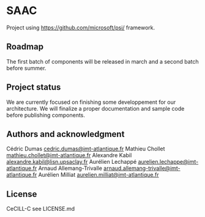 # SAAC

Project using https://github.com/microsoft/psi/ framework.

## Roadmap
The first batch of components will be released in march and a second batch before summer.

## Project status
We are currently focused on finishing some developpement for our architecture. We will finalize a proper documentation and sample code before publishing components.

## Authors and acknowledgment
Cédric Dumas cedric.dumas@imt-atlantique.fr
Mathieu Chollet mathieu.chollet@imt-atlantique.fr
Alexandre Kabil alexandre.kabil@lisn.upsaclay.fr
Aurélien Lechappé aurelien.lechappe@imt-atlantique.fr
Arnaud Allemang-Trivalle arnaud.allemang-trivalle@imt-atlantique.fr
Aurélien Milliat aurelien.milliat@imt-atlantique.fr

## License
CeCILL-C see LICENSE.md
